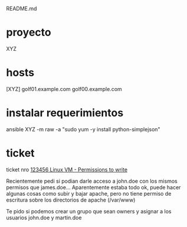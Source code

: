 README.md

# proyecto
XYZ 

# hosts
[XYZ]
golf01.example.com
golf00.example.com

# instalar requerimientos
ansible XYZ -m raw -a "sudo yum -y install python-simplejson"

# ticket
ticket nro [123456 Linux VM - Permissions to write](https://tickets.acme.com/issues/123456)


Recientemente pedi si podian darle acceso a john.doe con los mismos permisos que james.doe... Aparentemente estaba todo ok, puede hacer algunas cosas como subir y bajar apache, pero no tiene permiso de escritura sobre los directorios de apache (/var/www)

 Te pido si podemos crear un grupo que sean owners y asignar a los usuarios john.doe y martin.doe